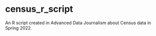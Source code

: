 # census_r_script
An R script created in Advanced Data Journalism about Census data in Spring 2022.
